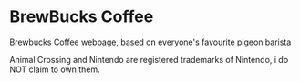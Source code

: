 # BrewBucks Coffee
 Brewbucks Coffee webpage, based on everyone's favourite pigeon barista

Animal Crossing and Nintendo are registered trademarks of Nintendo, i do NOT claim to own them.
